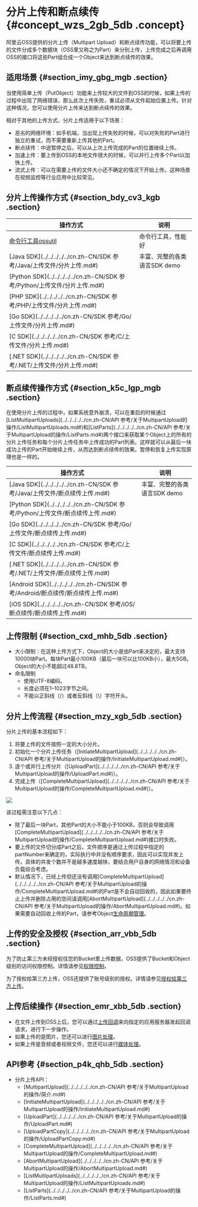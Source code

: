 # 分片上传和断点续传 {#concept_wzs_2gb_5db .concept}

阿里云OSS提供的分片上传（Multipart Upload）和断点续传功能，可以将要上传的文件分成多个数据块（OSS里又称之为Part）来分别上传，上传完成之后再调用OSS的接口将这些Part组合成一个Object来达到断点续传的效果。

## 适用场景 {#section_imy_gbg_mgb .section}

当使用简单上传（PutObject）功能来上传较大的文件到OSS的时候，如果上传的过程中出现了网络错误，那么此次上传失败，重试必须从文件起始位置上传。针对这种情况，您可以使用分片上传来达到断点续传的效果。

相对于其他的上传方式，分片上传适用于以下场景：

-   恶劣的网络环境：如手机端，当出现上传失败的时候，可以对失败的Part进行独立的重试，而不需要重新上传其他的Part。
-   断点续传：中途暂停之后，可以从上次上传完成的Part的位置继续上传。
-   加速上传：要上传到OSS的本地文件很大的时候，可以并行上传多个Part以加快上传。
-   流式上传：可以在需要上传的文件大小还不确定的情况下开始上传。这种场景在视频监控等行业应用中比较常见。

## 分片上传操作方式 {#section_bdy_cv3_kgb .section}

|操作方式|说明|
|----|--|
|[命令行工具ossutil](../../../../../cn.zh-CN/常用工具/命令行工具ossutil/有关Multipart的命令.md#)|命令行工具，性能好|
|[Java SDK](../../../../../cn.zh-CN/SDK 参考/Java/上传文件/分片上传.md#)|丰富、完整的各类语言SDK demo|
|[Python SDK](../../../../../cn.zh-CN/SDK 参考/Python/上传文件/分片上传.md#)|
|[PHP SDK](../../../../../cn.zh-CN/SDK 参考/PHP/上传文件/分片上传.md#)|
|[Go SDK](../../../../../cn.zh-CN/SDK 参考/Go/上传文件/分片上传.md#)|
|[C SDK](../../../../../cn.zh-CN/SDK 参考/C/上传文件/分片上传.md#)|
|[.NET SDK](../../../../../cn.zh-CN/SDK 参考/.NET/上传文件/分片上传.md#)|

## 断点续传操作方式 {#section_k5c_lgp_mgb .section}

在使用分片上传的过程中，如果系统意外崩溃，可以在重启的时候通过[ListMultipartUploads](../../../../../cn.zh-CN/API 参考/关于MultipartUpload的操作/ListMultipartUploads.md#)和[ListParts](../../../../../cn.zh-CN/API 参考/关于MultipartUpload的操作/ListParts.md#)两个接口来获取某个Object上的所有的分片上传任务和每个分片上传任务中上传成功的Part列表。这样就可以从最后一块成功上传的Part开始继续上传，从而达到断点续传的效果。暂停和恢复上传实现原理也是一样的。

|操作方式|说明|
|----|--|
|[Java SDK](../../../../../cn.zh-CN/SDK 参考/Java/上传文件/断点续传上传.md#)|丰富、完整的各类语言SDK demo|
|[Python SDK](../../../../../cn.zh-CN/SDK 参考/Python/上传文件/断点续传上传.md#)|
|[Go SDK](../../../../../cn.zh-CN/SDK 参考/Go/上传文件/断点续传上传.md#)|
|[C SDK](../../../../../cn.zh-CN/SDK 参考/C/上传文件/断点续传上传.md#)|
|[.NET SDK](../../../../../cn.zh-CN/SDK 参考/.NET/上传文件/断点续传上传.md#)|
|[Android SDK](../../../../../cn.zh-CN/SDK 参考/Android/断点续传/断点续传上传.md#)|
|[iOS SDK](../../../../../cn.zh-CN/SDK 参考/iOS/断点续传/断点续传上传.md#)|

## 上传限制 {#section_cxd_mhb_5db .section}

-   大小限制：在这种上传方式下，Object的大小是由Part来决定的，最大支持10000块Part。每块Part最小100KB（最后一块可以比100KB小），最大5GB。Object的大小不能超过48.8TB。
-   命名限制
    -   使用UTF-8编码。
    -   长度必须在1–1023字节之间。
    -   不能以正斜线（/）或者反斜线（\\）字符开头。

## 分片上传流程 {#section_mzy_xgb_5db .section}

分片上传的基本流程如下：

1.  将要上传的文件按照一定的大小分片。
2.  初始化一个分片上传任务（[InitiateMultipartUpload](../../../../../cn.zh-CN/API 参考/关于MultipartUpload的操作/InitiateMultipartUpload.md#)）。
3.  逐个或并行上传分片（[UploadPart](../../../../../cn.zh-CN/API 参考/关于MultipartUpload的操作/UploadPart.md#)）。
4.  完成上传（[CompleteMultipartUpload](../../../../../cn.zh-CN/API 参考/关于MultipartUpload的操作/CompleteMultipartUpload.md#)）。

![](http://static-aliyun-doc.oss-cn-hangzhou.aliyuncs.com/assets/img/4363/15478055811058_zh-CN.png)

该过程需注意以下几点：

-   除了最后一块Part，其他Part的大小不能小于100KB，否则会导致调用[CompleteMultipartUpload](../../../../../cn.zh-CN/API 参考/关于MultipartUpload的操作/CompleteMultipartUpload.md#)接口时失败。
-   要上传的文件切分成Part之后，文件顺序是通过上传过程中指定的partNumber来确定的，实际执行中并没有顺序要求，因此可以实现并发上传。具体的并发个数并不是越多速度越快，要结合用户自身的网络情况和设备负载综合考虑。
-   默认情况下，已经上传但还没有调用[CompleteMultipartUpload](../../../../../cn.zh-CN/API 参考/关于MultipartUpload的操作/CompleteMultipartUpload.md#)的Part是不会自动回收的，因此如果要终止上传并删除占用的空间请调用[AbortMultipartUpload](../../../../../cn.zh-CN/API 参考/关于MultipartUpload的操作/AbortMultipartUpload.md#)。如果需要自动回收上传的Part，请参考Object[生命周期管理](cn.zh-CN/开发指南/管理文件/管理文件生命周期.md#)。

## 上传的安全及授权 {#section_arr_vbb_5db .section}

为了防止第三方未经授权往您的Bucket里上传数据，OSS提供了Bucket和Object级别的访问权限控制。详情请参见[权限控制](cn.zh-CN/开发指南/权限控制/权限控制概述.md#)。

为了授权给第三方上传，OSS还提供了账号级别的授权。详情请参见[授权给第三方上传](cn.zh-CN/开发指南/上传文件（Object）/授权给第三方上传.md#)。

## 上传后续操作 {#section_emr_xbb_5db .section}

-   在文件上传到OSS上后，您可以通过[上传回调](cn.zh-CN/开发指南/上传文件（Object）/上传回调.md#)来向指定的应用服务器发起回调请求，进行下一步操作。
-   如果上传的是图片，您还可以进行[图片处理](../../../../../cn.zh-CN/数据处理/图片处理指南/快速使用OSS图片服务.md#)。
-   如果上传是音频或者视频文件，您还可以进行[媒体处理](cn.zh-CN/开发指南/云端数据处理.md#)。

## API参考 {#section_p4k_qhb_5db .section}

-   分片上传API：
    -   [MultipartUpload](../../../../../cn.zh-CN/API 参考/关于MultipartUpload的操作/简介.md#)
    -   [InitiateMultipartUpload](../../../../../cn.zh-CN/API 参考/关于MultipartUpload的操作/InitiateMultipartUpload.md#)
    -   [UploadPart](../../../../../cn.zh-CN/API 参考/关于MultipartUpload的操作/UploadPart.md#)
    -   [UploadPartCopy](../../../../../cn.zh-CN/API 参考/关于MultipartUpload的操作/UploadPartCopy.md#)
    -   [CompleteMultipartUpload](../../../../../cn.zh-CN/API 参考/关于MultipartUpload的操作/CompleteMultipartUpload.md#)
    -   [AbortMultipartUpload](../../../../../cn.zh-CN/API 参考/关于MultipartUpload的操作/AbortMultipartUpload.md#)
    -   [ListMultipartUploads](../../../../../cn.zh-CN/API 参考/关于MultipartUpload的操作/ListMultipartUploads.md#)
    -   [ListParts](../../../../../cn.zh-CN/API 参考/关于MultipartUpload的操作/ListParts.md#)

